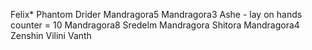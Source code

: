 Felix*
Phantom
Drider
Mandragora5
Mandragora3
Ashe - lay on hands counter = 10
Mandragora8
Sredelm Mandragora
Shitora
Mandragora4
Zenshin
Vilini
Vanth

